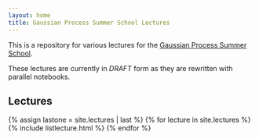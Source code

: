 ```yaml
---
layout: home
title: Gaussian Process Summer School Lectures
---
```


This is a repository for various lectures for the [Gaussian Process Summer School](http://gpss.cc). 

These lectures are currently in *DRAFT* form as they are rewritten with parallel notebooks.

## Lectures

{% assign lastone = site.lectures | last %}
{% for lecture in site.lectures %}
{% include listlecture.html %}
{% endfor %}

